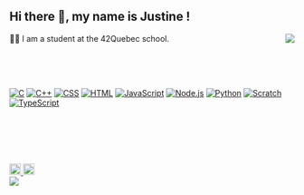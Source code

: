 ## Hi there 👋, my name is Justine !
<div>
👩‍🎓 I am a student at the 42Quebec school.

<a href="https://github.com/JaeSeoKim/badge42">
  <img align="right" src="https://badge42.vercel.app/api/v2/claqxhwi900590gl56qgoqz1c/stats?cursusId=21&coalitionId=242"/>
</a>

<br><br><br>

<p>      
      <a href="https://github.com/search?q=user%3ADenverCoder1+language%3Ac"><img alt="C" src="https://custom-icon-badges.demolab.com/badge/C-03599C.svg?logo=c-in-hexagon&logoColor=white"></a>
      <a href="https://github.com/search?q=user%3ADenverCoder1+language%3Acpp"><img alt="C++" src="https://custom-icon-badges.demolab.com/badge/C++-9C033A.svg?logo=cpp2&logoColor=white"></a>
      <a href="https://github.com/search?q=user%3ADenverCoder1+language%3Acss"><img alt="CSS" src="https://img.shields.io/badge/CSS-1572B6.svg?logo=css3&logoColor=white"></a>
      <a href="https://github.com/search?q=user%3ADenverCoder1+language%3Ahtml"><img alt="HTML" src="https://img.shields.io/badge/HTML-E34F26.svg?logo=html5&logoColor=white"></a>
      <a href="https://github.com/search?q=user%3ADenverCoder1+language%3Ajavascript"><img alt="JavaScript" src="https://img.shields.io/badge/JavaScript-F7DF1E.svg?logo=javascript&logoColor=black"></a>
      <a href="https://github.com/search?q=user%3ADenverCoder1+language%3Ajavascript"><img alt="Node.js" src="https://img.shields.io/badge/Node.js-43853D.svg?logo=node.js&logoColor=white"></a>
      <a href="https://github.com/search?q=user%3ADenverCoder1+language%3Apython"><img alt="Python" src="https://img.shields.io/badge/Python-14354C.svg?logo=python&logoColor=white"></a>
      <a href="https://github.com/search?q=user%3ADenverCoder1+language%3Ascratch"><img alt="Scratch" src="https://img.shields.io/badge/Scratch-4D97FF.svg?logo=scratch&logoColor=white"></a>
      <a href="https://github.com/search?q=user%3ADenverCoder1+language%3AtypeScript"><img alt="TypeScript" src="https://img.shields.io/badge/TypeScript-007ACC.svg?logo=typescript&logoColor=white"></a>
  </p>
  <br><br><br><br><br>
</div>

 <div>
    <a href="https://www.linkedin.com/in/justine-badia-8b4a15a7/">
     <img src="https://user-images.githubusercontent.com/79991066/203111171-730e5864-2ea6-4046-848d-1fc3d61da6f6.svg" height="20" width="20" />
    </a>
    <a href="mailto:badiajustine@gmail.com">
      <img src="https://user-images.githubusercontent.com/79991066/203111200-46fb8216-be20-4f0a-adc9-8582ee8f8834.svg" height="20" width="20" />
    </a>
  </div>


<div>
<a href="https://github.com/justinebadia/github-readme-stats">
 <img align="center" src="https://github-readme-stats.vercel.app/api/top-langs/?username=justinebadia&layout=compact&langs_count=8&theme=tokyonight&show_icons=true&card_width=440px"/> 
</a>
</div>


 


<!--
**justinebadia/justinebadia** is a ✨ _special_ ✨ repository because its `README.md` (this file) appears on your GitHub profile.

Here are some ideas to get you started:

- 🔭 I’m currently working on ...
- 🌱 I’m currently learning ...
- 👯 I’m looking to collaborate on ...
- 🤔 I’m looking for help with ...
- 💬 Ask me about ...
- 📫 How to reach me: ...
- 😄 Pronouns: ...
- ⚡ Fun fact: ...
-->
